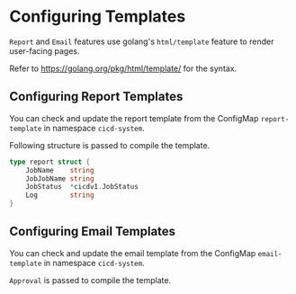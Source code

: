 # Configuring Templates
`Report` and `Email` features use golang's `html/template` feature to render user-facing pages.

Refer to https://golang.org/pkg/html/template/ for the syntax.

## Configuring Report Templates
You can check and update the report template from the ConfigMap `report-template` in namespace `cicd-system`.

Following structure is passed to compile the template.
```go
type report struct {
	JobName    string
	JobJobName string
	JobStatus  *cicdv1.JobStatus
	Log        string
}
```

## Configuring Email Templates
You can check and update the email template from the ConfigMap `email-template` in namespace `cicd-system`.

`Approval` is passed to compile the template.
